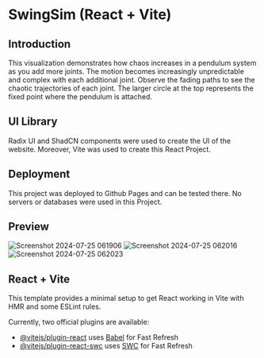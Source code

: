 # SwingSim (React + Vite)

## Introduction

This visualization demonstrates how chaos increases in a pendulum system as you add more joints. The motion becomes increasingly unpredictable and complex with each additional joint. Observe the fading paths to see the chaotic trajectories of each joint. The larger circle at the top represents the fixed point where the pendulum is attached.

## UI Library

Radix UI and ShadCN components were used to create the UI of the website. Moreover, Vite was used to create this React Project.

## Deployment

This project was deployed to Github Pages and can be tested there. No servers or databases were used in this Project.

## Preview
![Screenshot 2024-07-25 061906](https://github.com/user-attachments/assets/f4899709-c51d-42c4-abbc-729d15105579)
![Screenshot 2024-07-25 062016](https://github.com/user-attachments/assets/d7aea277-7324-442c-8406-e79cee7f7e42)
![Screenshot 2024-07-25 062023](https://github.com/user-attachments/assets/df91f22c-f34d-438d-8313-402e5fe51cd9)

## React + Vite

This template provides a minimal setup to get React working in Vite with HMR and some ESLint rules.

Currently, two official plugins are available:

- [@vitejs/plugin-react](https://github.com/vitejs/vite-plugin-react/blob/main/packages/plugin-react/README.md) uses [Babel](https://babeljs.io/) for Fast Refresh
- [@vitejs/plugin-react-swc](https://github.com/vitejs/vite-plugin-react-swc) uses [SWC](https://swc.rs/) for Fast Refresh
